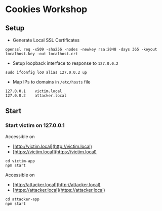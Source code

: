 # Cookies Workshop

## Setup

- Generate Local SSL Certificates

```shell
openssl req -x509 -sha256 -nodes -newkey rsa:2048 -days 365 -keyout localhost.key -out localhost.crt
```

- Setup loopback interface to response to `127.0.0.2`

```shell
sudo ifconfig lo0 alias 127.0.0.2 up
```

- Map IPs to domains in `/etc/hosts` file

```shell
127.0.0.1    victim.local
127.0.0.2    attacker.local
```

## Start

### Start victim on 127.0.0.1

Accessible on

- [http://victim.local](http://victim.local)
- [https://victim.local](https://victim.local)

```shell
cd victim-app
npm start
```

Accessible on

- [http://attacker.local](http://attacker.local)
- [https://attacker.local](https://attacker.local)

```shell
cd attacker-app
npm start
```
